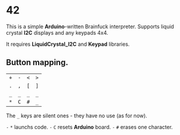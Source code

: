 # 42

This is a simple **Arduino**-written Brainfuck interpreter. Supports liquid crystal **I2C** displays and any keypads 4x4.

It requires **LiquidCrystal_I2C** and **Keypad** libraries.

## Button mapping.

|   |   |   |   |
|-  |-  |-  |-  |
|`+`|`-`|`<`|`>`|
|`.`|`,`|`[`|`]`|
|`_`|`_`|`_`|`_`|
|`*`|`C`|`#`|`_`|

The `_` keys are silent ones - they have no use (as for now).

`-` `*` launchs code.
`-` `C` resets **Arduino** board.
`-` `#` erases one character.

